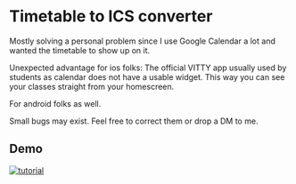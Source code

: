 
# Timetable to ICS converter

Mostly solving a personal problem since I use Google Calendar a lot and wanted the timetable to show up on it.

Unexpected advantage for ios folks:
The official VITTY app usually used by students as calendar does not have a usable widget.
This way you can see your classes straight from your homescreen.

For android folks as well.

Small bugs may exist. Feel free to correct them or drop a DM to me.




## Demo


[![tutorial](https://img.youtube.com/vi/YOUTUBE_VIDEO_ID_HERE/0.jpg)](https://www.youtube.com/watch?v=2FteVvzULmw)